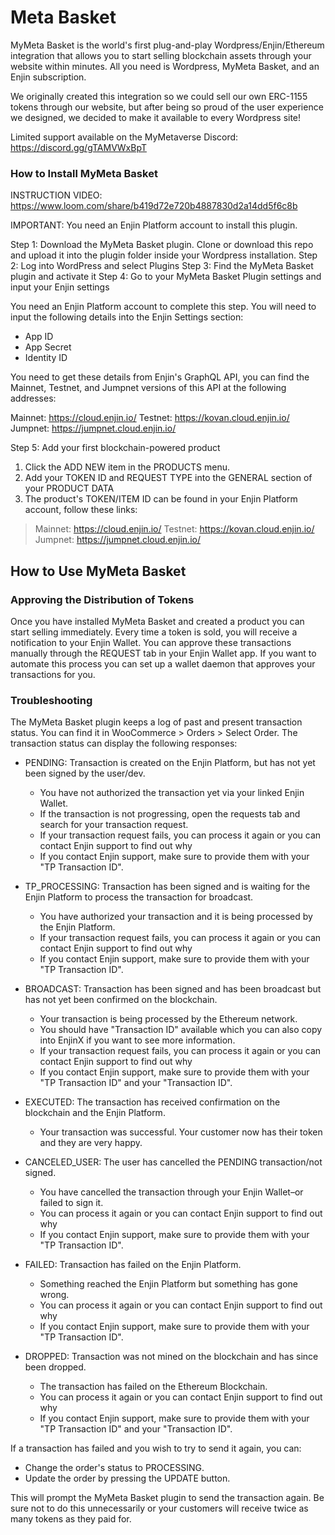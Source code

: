 # Meta Basket

MyMeta Basket is the world's first plug-and-play Wordpress/Enjin/Ethereum integration that allows you to start selling blockchain assets through your website within minutes. All you need is Wordpress, MyMeta Basket, and an Enjin subscription.

We originally created this integration so we could sell our own ERC-1155 tokens through our website, but after being so proud of the user experience we designed, we decided to make it available to every Wordpress site!

Limited support available on the MyMetaverse Discord: https://discord.gg/gTAMVWxBpT


### How to Install MyMeta Basket

INSTRUCTION VIDEO: https://www.loom.com/share/b419d72e720b4887830d2a14dd5f6c8b

IMPORTANT: You need an Enjin Platform account to install this plugin.

Step 1: Download the MyMeta Basket plugin. Clone or download this repo and upload it into the plugin folder inside your Wordpress installation.
Step 2: Log into WordPress and select Plugins
Step 3: Find the MyMeta Basket plugin and activate it
Step 4: Go to your MyMeta Basket Plugin settings and input your Enjin settings

You need an Enjin Platform account to complete this step.
You will need to input the following details into the Enjin Settings section:

* App ID
* App Secret
* Identity ID

You need to get these details from Enjin's GraphQL API, you can find the Mainnet, Testnet, and Jumpnet versions of this API at the following addresses:

Mainnet: https://cloud.enjin.io/
Testnet: https://kovan.cloud.enjin.io/
Jumpnet: https://jumpnet.cloud.enjin.io/

Step 5: Add your first blockchain-powered product
1. Click the ADD NEW item in the PRODUCTS menu.
2. Add your TOKEN ID and REQUEST TYPE into the GENERAL section of your PRODUCT DATA
3. The product's TOKEN/ITEM ID can be found in your Enjin Platform account, follow these links:

> Mainnet: https://cloud.enjin.io/
> Testnet: https://kovan.cloud.enjin.io/
> Jumpnet: https://jumpnet.cloud.enjin.io/


## How to Use MyMeta Basket

### Approving the Distribution of Tokens
Once you have installed MyMeta Basket and created a product you can start selling immediately.
Every time a token is sold, you will receive a notification to your Enjin Wallet.
You can approve these transactions manually through the REQUEST tab in your Enjin Wallet app.
If you want to automate this process you can set up a wallet daemon that approves your transactions for you.


### Troubleshooting
The MyMeta Basket plugin keeps a log of past and present transaction status.
You can find it in WooCommerce > Orders > Select Order.
The transaction status can display the following responses:

* PENDING: Transaction is created on the Enjin Platform, but has not yet been signed by the user/dev.
  * You have not authorized the transaction yet via your linked Enjin Wallet.
  * If the transaction is not progressing, open the requests tab and search for your transaction request.
  * If your transaction request fails, you can process it again or you can contact Enjin support to find out why
  * If you contact Enjin support, make sure to provide them with your "TP Transaction ID".


* TP_PROCESSING: Transaction has been signed and is waiting for the Enjin Platform to process the transaction for broadcast.
  * You have authorized your transaction and it is being processed by the Enjin Platform.
  * If your transaction request fails, you can process it again or you can contact Enjin support to find out why
  * If you contact Enjin support, make sure to provide them with your "TP Transaction ID".


* BROADCAST: Transaction has been signed and has been broadcast but has not yet been confirmed on the blockchain.
  * Your transaction is being processed by the Ethereum network.
  * You should have "Transaction ID" available which you can also copy into EnjinX if you want to see more information.
  * If your transaction request fails, you can process it again or you can contact Enjin support to find out why
  * If you contact Enjin support, make sure to provide them with your "TP Transaction ID" and your "Transaction ID".


* EXECUTED: The transaction has received confirmation on the blockchain and the Enjin Platform.
  * Your transaction was successful. Your customer now has their token and they are very happy.


* CANCELED_USER: The user has cancelled the PENDING transaction/not signed.
  * You have cancelled the transaction through your Enjin Wallet–or failed to sign it.
  * You can process it again or you can contact Enjin support to find out why
  * If you contact Enjin support, make sure to provide them with your "TP Transaction ID".


* FAILED: Transaction has failed on the Enjin Platform.
  * Something reached the Enjin Platform but something has gone wrong.
  * You can process it again or you can contact Enjin support to find out why
  * If you contact Enjin support, make sure to provide them with your "TP Transaction ID".


* DROPPED: Transaction was not mined on the blockchain and has since been dropped.
  * The transaction has failed on the Ethereum Blockchain.
  * You can process it again or you can contact Enjin support to find out why
  * If you contact Enjin support, make sure to provide them with your "TP Transaction ID" and your "Transaction ID".
 

If a transaction has failed and you wish to try to send it again, you can:
* Change the order's status to PROCESSING.
* Update the order by pressing the UPDATE button.

This will prompt the MyMeta Basket plugin to send the transaction again.
Be sure not to do this unnecessarily or your customers will receive twice as many tokens as they paid for.
